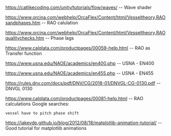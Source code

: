 https://catlikecoding.com/unity/tutorials/flow/waves/  -- Wave shader

https://www.orcina.com/webhelp/OrcaFlex/Content/html/Vesseltheory,RAOsandphases.htm -- RAO calulation

https://www.orcina.com/webhelp/OrcaFlex/Content/html/Vesseltheory,RAOqualitychecks.htm -- Phase lags

https://www.calqlata.com/productpages/00059-help.html -- RAO as Transfer function

https://www.usna.edu/NAOE/academics/en400.php -- USNA - EN400

https://www.usna.edu/NAOE/academics/en455.php -- USNA - EN455

https://rules.dnv.com/docs/pdf/DNV/CG/2018-01/DNVGL-CG-0130.pdf -- DNVGL 0130


https://www.calqlata.com/productpages/00081-help.html -- RAO calculations
Google searches:

    vessel have to pitch phase shift

https://jakevdp.github.io/blog/2012/08/18/matplotlib-animation-tutorial/ -- Good tutorial for matplotlib animations